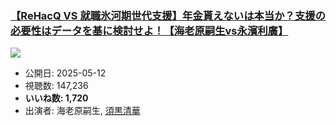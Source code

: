 ### [【ReHacQ VS 就職氷河期世代支援】年金貰えないは本当か？支援の必要性はデータを基に検討せよ！【海老原嗣生vs永濱利廣】](https://www.youtube.com/watch?v=CDQkiBIi5q8)
[![](https://img.youtube.com/vi/CDQkiBIi5q8/sddefault.jpg)](https://www.youtube.com/watch?v=CDQkiBIi5q8)
-   公開日: 2025-05-12
-   視聴数: 147,236
-   **いいね数: 1,720**
-   出演者: 海老原嗣生, [須黒清華](/rehacq_fan/people/須黒清華 "wikilink")
